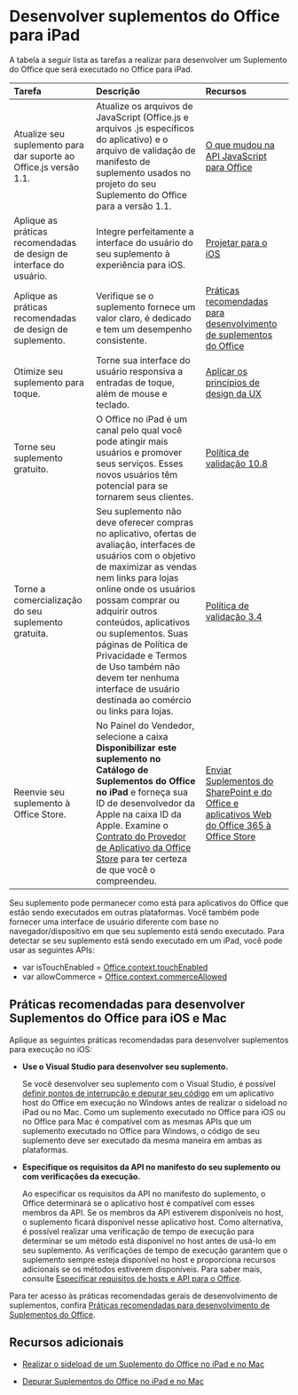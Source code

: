 
# <a name="develop-office-add-ins-for-the-ipad"></a>Desenvolver suplementos do Office para iPad


A tabela a seguir lista as tarefas a realizar para desenvolver um Suplemento do Office que será executado no Office para iPad.


|**Tarefa**|**Descrição**|**Recursos**|
|:-----|:-----|:-----|
|Atualize seu suplemento para dar suporte ao Office.js versão 1.1.|Atualize os arquivos de JavaScript (Office.js e arquivos .js específicos do aplicativo) e o arquivo de validação de manifesto de suplemento usados no projeto do seu Suplemento do Office para a versão 1.1.|[O que mudou na API JavaScript para Office](https://dev.office.com/reference/add-ins/what's-changed-in-the-javascript-api-for-office)|
|Aplique as práticas recomendadas de design de interface do usuário.|Integre perfeitamente a interface do usuário do seu suplemento à experiência para iOS.|[Projetar para o iOS](https://developer.apple.com/library/ios/documentation/UserExperience/Conceptual/MobileHIG/)|
|Aplique as práticas recomendadas de design de suplemento.|Verifique se o suplemento fornece um valor claro, é dedicado e tem um desempenho consistente.|[Práticas recomendadas para desenvolvimento de suplementos do Office](../overview/add-in-development-best-practices.md)|
|Otimize seu suplemento para toque.|Torne sua interface do usuário responsiva a entradas de toque, além de mouse e teclado.|[Aplicar os princípios de design da UX](https://msdn.microsoft.com/pt-br/library/mt590883.aspx#Anchor_3)|
|Torne seu suplemento gratuito.|O Office no iPad é um canal pelo qual você pode atingir mais usuários e promover seus serviços. Esses novos usuários têm potencial para se tornarem seus clientes.|[Política de validação 10.8](http://msdn.microsoft.com/library/cd90836a-523e-42f5-ab02-5123cdf9fefe%28Office.15%29.aspx)|
|Torne a comercialização do seu suplemento gratuita.|Seu suplemento não deve oferecer compras no aplicativo, ofertas de avaliação, interfaces de usuários com o objetivo de maximizar as vendas nem links para lojas online onde os usuários possam comprar ou adquirir outros conteúdos, aplicativos ou suplementos. Suas páginas de Política de Privacidade e Termos de Uso também não devem ter nenhuma interface de usuário destinada ao comércio ou links para lojas.|[Política de validação 3.4](http://msdn.microsoft.com/library/cd90836a-523e-42f5-ab02-5123cdf9fefe%28Office.15%29.aspx)|
|Reenvie seu suplemento à Office Store.|No Painel do Vendedor, selecione a caixa **Disponibilizar este suplemento no Catálogo de Suplementos do Office no iPad** e forneça sua ID de desenvolvedor da Apple na caixa ID da Apple. Examine o [Contrato do Provedor de Aplicativo da Office Store](https://sellerdashboard.microsoft.com/Assets/Content/Agreements/en-US/Office_Store_Seller_Agreement_20120927.htm) para ter certeza de que você o compreendeu.|[Enviar Suplementos do SharePoint e do Office e aplicativos Web do Office 365 à Office Store](http://msdn.microsoft.com/library/ff075782-1303-4517-91cc-b3d730e9b9ae%28Office.15%29.aspx)|

Seu suplemento pode permanecer como está para aplicativos do Office que estão sendo executados em outras plataformas. Você também pode fornecer uma interface de usuário diferente com base no navegador/dispositivo em que seu suplemento está sendo executado. Para detectar se seu suplemento está sendo executado em um iPad, você pode usar as seguintes APIs:<ul><li>var isTouchEnabled = [Office.context.touchEnabled](http://dev.office.com/reference/add-ins/shared/office.context.touchenabled)</li><li>var allowCommerce = [Office.context.commerceAllowed](http://dev.office.com/reference/add-ins/shared/office.context.commerceallowed)</li></ul>
    

## <a name="best-practices-for-developing-office-add-ins-for-ios-and-mac"></a>Práticas recomendadas para desenvolver Suplementos do Office para iOS e Mac

Aplique as seguintes práticas recomendadas para desenvolver suplementos para execução no iOS:


-  **Use o Visual Studio para desenvolver seu suplemento.**
    
    Se você desenvolver seu suplemento com o Visual Studio, é possível [definir pontos de interrupção e depurar seu código](../get-started/create-and-debug-office-add-ins-in-visual-studio.md#Test) em um aplicativo host do Office em execução no Windows antes de realizar o sideload no iPad ou no Mac. Como um suplemento executado no Office para iOS ou no Office para Mac é compatível com as mesmas APIs que um suplemento executado no Office para Windows, o código de seu suplemento deve ser executado da mesma maneira em ambas as plataformas.
    
-  **Especifique os requisitos da API no manifesto do seu suplemento ou com verificações da execução.**
    
    Ao especificar os requisitos da API no manifesto do suplemento, o Office determinará se o aplicativo host é compatível com esses membros da API. Se os membros da API estiverem disponíveis no host, o suplemento ficará disponível nesse aplicativo host. Como alternativa, é possível realizar uma verificação de tempo de execução para determinar se um método está disponível no host antes de usá-lo em seu suplemento. As verificações de tempo de execução garantem que o suplemento sempre esteja disponível no host e proporciona recursos adicionais se os métodos estiverem disponíveis. Para saber mais, consulte [Especificar requisitos de hosts e API para o Office](../overview/specify-office-hosts-and-api-requirements.md).
    
Para ter acesso às práticas recomendadas gerais de desenvolvimento de suplementos, confira [Práticas recomendadas para desenvolvimento de Suplementos do Office](../overview/add-in-development-best-practices.md).


## <a name="additional-resources"></a>Recursos adicionais
<a name="bk_addresources"> </a>


- [Realizar o sideload de um Suplemento do Office no iPad e no Mac](../testing/sideload-an-office-add-in-on-ipad-and-mac.md)
    
- [Depurar Suplementos do Office no iPad e no Mac](../testing/debug-office-add-ins-on-ipad-and-mac.md)
    
